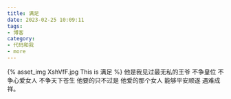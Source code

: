 ```yaml
---
title: 满足
date: 2023-02-25 10:09:11
tags:
- 博客
category:
- 代码和我
- more
---
```

{% asset_img XshVfF.jpg This is 满足 %}
他是我见过最无私的王爷 不争皇位 不争心爱女人 不争天下苍生 他要的只不过是 他爱的那个女人 能够平安顺遂 遇难成祥。